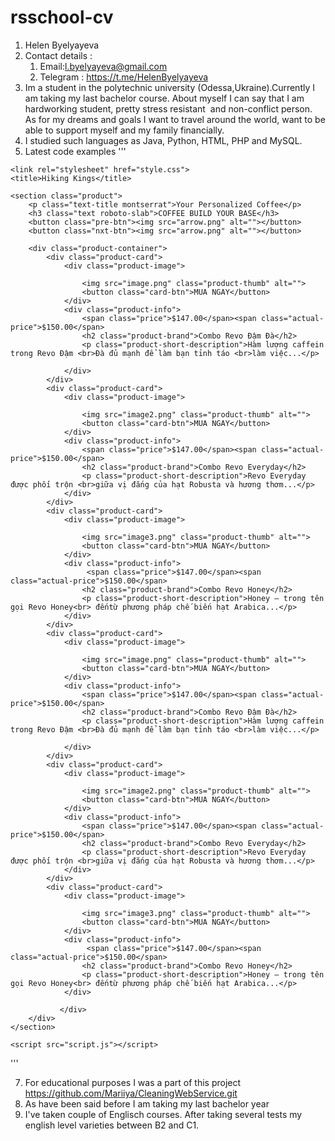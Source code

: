 # rsschool-cv
1. Helen Byelyayeva 
2. Contact details :
    1. Email:l.byelyayeva@gmail.com 
    2. Telegram : https://t.me/HelenByelyayeva
3. Im a student in the polytechnic university (Odessa,Ukraine).Currently I am taking my last bachelor course. About myself I can say that I am hardworking student, pretty stress resistant  and non-conflict person. As for my dreams and goals I want to travel around the world, want to be able to support myself and my family financially. 
4. I studied such languages as Java, Python, HTML, PHP and MySQL. 
5. Latest code examples
'''
<!DOCTYPE html>
<html lang="en">
<head>
    <meta charset="UTF-8">
    <meta http-equiv="X-UA-Compatible" content="IE=edge">
    <meta name="viewport" content="width=device-width, initial-scale=1.0">
    <link rel="preconnect" href="https://fonts.gstatic.com">
    <link href="https://fonts.googleapis.com/css2?family=Mulish:wght@300;900&display=swap" rel="stylesheet">

    <link rel="stylesheet" href="style.css">
    <title>Hiking Kings</title>
</head>

<body>

    <section class="product"> 
        <p class="text-title montserrat">Your Personalized Coffee</p>
        <h3 class="text roboto-slab">COFFEE BUILD YOUR BASE</h3>
        <button class="pre-btn"><img src="arrow.png" alt=""></button>
        <button class="nxt-btn"><img src="arrow.png" alt=""></button>
    
        <div class="product-container">
            <div class="product-card">
                <div class="product-image">
                    
                    <img src="image.png" class="product-thumb" alt="">
                    <button class="card-btn">MUA NGAY</button>
                </div>
                <div class="product-info">
                    <span class="price">$147.00</span><span class="actual-price">$150.00</span>
                    <h2 class="product-brand">Combo Revo Đậm Đà</h2>
                    <p class="product-short-description">Hàm lượng caffein trong Revo Đậm <br>Đà đủ mạnh để làm bạn tỉnh táo <br>làm việc...</p>
                    
                </div>
            </div>
            <div class="product-card">
                <div class="product-image">
                   
                    <img src="image2.png" class="product-thumb" alt="">
                    <button class="card-btn">MUA NGAY</button>
                </div>
                <div class="product-info">
                    <span class="price">$147.00</span><span class="actual-price">$150.00</span>
                    <h2 class="product-brand">Combo Revo Everyday</h2>
                    <p class="product-short-description">Revo Everyday được phối trộn <br>giữa vị đắng của hạt Robusta và hương thơm...</p>
                </div>
            </div>
            <div class="product-card">
                <div class="product-image">
                   
                    <img src="image3.png" class="product-thumb" alt="">
                    <button class="card-btn">MUA NGAY</button>
                </div>
                <div class="product-info">
                     <span class="price">$147.00</span><span class="actual-price">$150.00</span>
                    <h2 class="product-brand">Combo Revo Honey</h2>
                    <p class="product-short-description">Honey – trong tên gọi Revo Honey<br> đếntừ phương pháp chế biến hạt Arabica...</p>
                </div>
            </div>
            <div class="product-card">
                <div class="product-image">
                    
                    <img src="image.png" class="product-thumb" alt="">
                    <button class="card-btn">MUA NGAY</button>
                </div>
                <div class="product-info">
                    <span class="price">$147.00</span><span class="actual-price">$150.00</span>
                    <h2 class="product-brand">Combo Revo Đậm Đà</h2>
                    <p class="product-short-description">Hàm lượng caffein trong Revo Đậm <br>Đà đủ mạnh để làm bạn tỉnh táo <br>làm việc...</p>
                    
                </div>
            </div>
            <div class="product-card">
                <div class="product-image">
                   
                    <img src="image2.png" class="product-thumb" alt="">
                    <button class="card-btn">MUA NGAY</button>
                </div>
                <div class="product-info">
                    <span class="price">$147.00</span><span class="actual-price">$150.00</span>
                    <h2 class="product-brand">Combo Revo Everyday</h2>
                    <p class="product-short-description">Revo Everyday được phối trộn <br>giữa vị đắng của hạt Robusta và hương thơm...</p>
                </div>
            </div>
            <div class="product-card">
                <div class="product-image">
                   
                    <img src="image3.png" class="product-thumb" alt="">
                    <button class="card-btn">MUA NGAY</button>
                </div>
                <div class="product-info">
                     <span class="price">$147.00</span><span class="actual-price">$150.00</span>
                    <h2 class="product-brand">Combo Revo Honey</h2>
                    <p class="product-short-description">Honey – trong tên gọi Revo Honey<br> đếntừ phương pháp chế biến hạt Arabica...</p>
                </div>

               </div>
        </div>
    </section>
    
    <script src="script.js"></script>
</body>
</html>
'''

7. For educational purposes I was a part of this project https://github.com/Mariiya/CleaningWebService.git
8. As have been said before I am taking my last bachelor year 
9. I've taken couple of Englisch courses. After taking several tests my english level varieties between B2 and C1.
